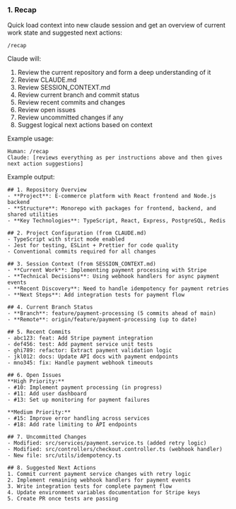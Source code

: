 ### 1. Recap
Quick load context into new claude session and get an overview of current work state and suggested next actions:

`/recap`

Claude will:
1. Review the current repository and form a deep understanding of it
2. Review CLAUDE.md
3. Review SESSION_CONTEXT.md
4. Review current branch and commit status
5. Review recent commits and changes
6. Review open issues
7. Review uncommitted changes if any
8. Suggest logical next actions based on context

Example usage:
```
Human: /recap
Claude: [reviews everything as per instructions above and then gives next action suggestions]
```

Example output:
```
## 1. Repository Overview
- **Project**: E-commerce platform with React frontend and Node.js backend
- **Structure**: Monorepo with packages for frontend, backend, and shared utilities
- **Key Technologies**: TypeScript, React, Express, PostgreSQL, Redis

## 2. Project Configuration (from CLAUDE.md)
- TypeScript with strict mode enabled
- Jest for testing, ESLint + Prettier for code quality
- Conventional commits required for all changes

## 3. Session Context (from SESSION_CONTEXT.md)
- **Current Work**: Implementing payment processing with Stripe
- **Technical Decisions**: Using webhook handlers for async payment events
- **Recent Discovery**: Need to handle idempotency for payment retries
- **Next Steps**: Add integration tests for payment flow

## 4. Current Branch Status
- **Branch**: feature/payment-processing (5 commits ahead of main)
- **Remote**: origin/feature/payment-processing (up to date)

## 5. Recent Commits
- abc123: feat: Add Stripe payment integration
- def456: test: Add payment service unit tests  
- ghi789: refactor: Extract payment validation logic
- jkl012: docs: Update API docs with payment endpoints
- mno345: fix: Handle payment webhook timeouts

## 6. Open Issues
**High Priority:**
- #10: Implement payment processing (in progress)
- #11: Add user dashboard
- #13: Set up monitoring for payment failures

**Medium Priority:**
- #15: Improve error handling across services
- #18: Add rate limiting to API endpoints

## 7. Uncommitted Changes
- Modified: src/services/payment.service.ts (added retry logic)
- Modified: src/controllers/checkout.controller.ts (webhook handler)
- New file: src/utils/idempotency.ts

## 8. Suggested Next Actions
1. Commit current payment service changes with retry logic
2. Implement remaining webhook handlers for payment events
3. Write integration tests for complete payment flow
4. Update environment variables documentation for Stripe keys
5. Create PR once tests are passing
```
